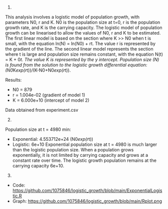 1.
This analysis involves a logistic model of population growth, with parameters N0, r and K. N0 is the population size at t=0, r is the population growth rate, and K is the carrying capacity. The logistic model of population growth can be linearised to allow the values of N0, r and K to be estimated. The first linear model is based on the section where K >> N0 when t is small, with the equation ln(N) = ln(N0) + rt. The value r is represented by the gradient of the line. The second linear model represents the section where t is large and population size remains constant, with the equation N(t) = K + 0*t. The value K is represented by the y intercept. Population size (N) is found from the solution to the logistic growth differential equation: (N0*K*exp(r*t))/(K-N0+N0*exp(r*t)).

Results:

  - N0 = 879
  - r = 1.004e-02 (gradient of model 1)
  - K = 6.000e+10 (intercept of model 2)

Data obtained from experiment.csv
  
2.
Population size at t = 4980 min:
- Exponential: 4.553712e+24 (N0*exp(r*t))
- Logistic: 6e+10
Exponential population size at t = 4980 is much larger than the logistic population size. When a population grows exponentially, it is not limited by carrying capacity and grows at a constant rate over time. The logistic growth population remains at the carrying capacity 6e+10. 
   
3. 
- Code: https://github.com/1075846/logistic_growth/blob/main/ExponentialLogistic.R
- Graph: https://github.com/1075846/logistic_growth/blob/main/Rplot.png
